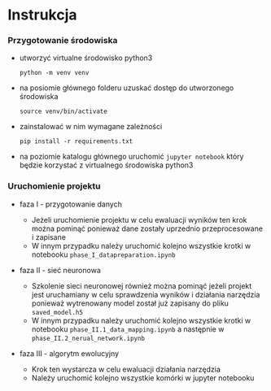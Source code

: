 # Instrukcja
### Przygotowanie środowiska
* utworzyć virtualne środowisko python3

    `python -m venv venv`
    
* na posiomie głównego folderu uzuskać dostęp do utworzonego środowiska

    `source venv/bin/activate`
    
* zainstalować w nim wymagane zależności

    `pip install -r requirements.txt`
    
* na poziomie katalogu głównego uruchomić `jupyter notebook` który będzie korzystać z virtualnego środowiska python3

### Uruchomienie projektu

* faza I - przygotowanie danych
    * Jeżeli uruchomienie projektu w celu ewaluacji wyników ten krok można pominąć ponieważ dane zostały uprzednio przeprocesowane i zapisane
    * W innym przypadku należy uruchomić kolejno wszystkie krotki w notebooku `phase_I_datapreparation.ipynb`
    
* faza II - sieć neuronowa
    * Szkolenie sieci neuronowej również można pominąć jeżeli projekt jest uruchamiany w celu sprawdzenia wyników i działania narzędzia ponieważ wytrenowany model został już zapisany do pliku `saved_model.h5`
    * W innym przypadku należy uruchomić kolejno wszystkie krotki w notebooku `phase_II.1_data_mapping.ipynb` a następnie w `phase_II.2_nerual_network.ipynb`
    
* faza III - algorytm ewolucyjny
    * Krok ten wystarcza w celu ewaluacji działania narzędzia
    * Należy uruchomić kolejno wszystkie komórki w jupyter notebooku
 